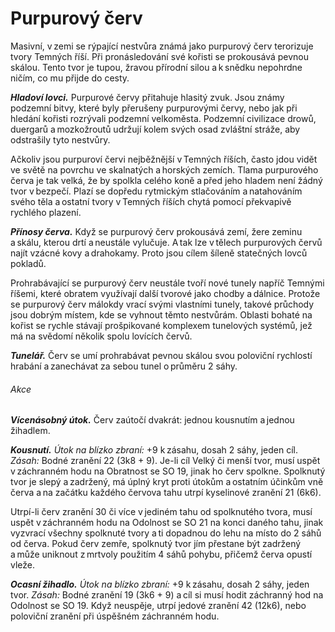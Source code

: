 # Purpurový červ
  
Masivní, v zemi se rýpající nestvůra známá jako purpurový červ terorizuje tvory Temných říší. Při pronásledování své kořisti se prokousává pevnou skálou. Tento tvor je tupou, žravou přírodní silou a k snědku nepohrdne ničím, co mu přijde do cesty.
  
***Hladoví lovci.*** Purpurové červy přitahuje hlasitý zvuk. Jsou známy podzemní bitvy, které byly přerušeny purpurovými červy, nebo jak při hledání kořisti rozrývali podzemní velkoměsta. Podzemní civilizace drowů, duergarů a mozkožroutů udržují kolem svých osad zvláštní stráže, aby odstrašily tyto nestvůry.
  
Ačkoliv jsou purpuroví červi nejběžnější v Temných říších, často jdou vidět ve světě na povrchu ve skalnatých a horských zemích. Tlama purpurového červa je tak velká, že by spolkla celého koně a před jeho hladem není žádný tvor v bezpečí. Plazí se dopředu rytmickým stlačováním a natahováním svého těla a ostatní tvory v Temných říších chytá pomocí překvapivě rychlého plazení.
  
***Přínosy červa.*** Když se purpurový červ prokousává zemí, žere zeminu a skálu, kterou drtí a neustále vylučuje. A tak lze v tělech purpurových červů najít vzácné kovy a drahokamy. Proto jsou cílem šíleně statečných lovců pokladů.
  
Prohrabávající se purpurový červ neustále tvoří nové tunely napříč Temnými říšemi, které obratem využívají další tvorové jako chodby a dálnice. Protože se purpurový červ málokdy vrací svými vlastními tunely, takové průchody jsou dobrým místem, kde se vyhnout těmto nestvůrám. Oblasti bohaté na kořist se rychle stávají prošpikované komplexem tunelových systémů, jež má na svědomí několik spolu lovících červů.  

<Monster 
    title="Purpurový červ"
    subtitle="Gigantická obluda, bez přesvědčení"
    armor-class="18 (přirozená zbroj)"
    hit-points="247 (15k20 + 90)"
    speed="10 sáhů, hrabání 6 sáhů"
    str="28 (+9)"
    dex="7 (-2)"
    con="22 (+6)"
    int="1 (-5)"
    wis="8 (-1)"
    cha="4 (-3)"
    saving-throws="Odl +11, Mdr +4"
    skills=""
    damage-vulnerabilities=""
    damage-resistances=""
    damage-immunities=""
    condition-immunities=""
    senses="mimozrakové vnímání 6 sáhů, citlivost na otřesy 12 sáhů, pasivní Vnímání 9"
    languages="—"
    challenge="15 (13 000 ZK)"
    >
 
***Tunelář.*** Červ se umí prohrabávat pevnou skálou svou poloviční rychlostí hrabání a zanechávat za sebou tunel o průměru 2 sáhy.
  
###### Akce
  
***Vícenásobný útok.*** Červ zaútočí dvakrát: jednou kousnutím a jednou žihadlem.
  
***Kousnutí.*** *Útok na blízko zbraní:* +9 k zásahu, dosah 2 sáhy, jeden cíl. *Zásah:* Bodné zranění 22 (3k8 + 9). Je-li cíl Velký či menší tvor, musí uspět v záchranném hodu na Obratnost se SO 19, jinak ho červ spolkne. Spolknutý tvor je slepý a zadržený, má úplný kryt proti útokům a ostatním účinkům vně červa a na začátku každého červova tahu utrpí kyselinové zranění 21 (6k6).
  
Utrpí-li červ zranění 30 či více v jediném tahu od spolknutého tvora, musí uspět v záchranném hodu na Odolnost se SO 21 na konci daného tahu, jinak vyzvrací všechny spolknuté tvory a ti dopadnou do lehu na místo do 2 sáhů od červa. Pokud červ zemře, spolknutý tvor jím přestane být zadržený a může uniknout z mrtvoly použitím 4 sáhů pohybu, přičemž červa opustí vleže.
  
***Ocasní žihadlo.*** *Útok na blízko zbraní:* +9 k zásahu, dosah 2 sáhy, jeden tvor. *Zásah:* Bodné zranění 19 (3k6 + 9) a cíl si musí hodit záchranný hod na Odolnost se SO 19. Když neuspěje, utrpí jedové zranění 42 (12k6), nebo poloviční zranění při úspěšném záchranném hodu.

</Monster>
